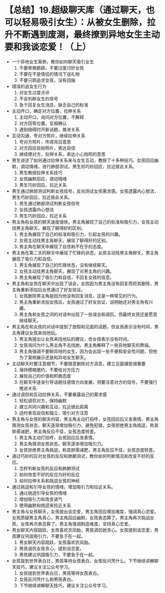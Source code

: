 # 【总结】19.超级聊天库（通过聊天，也可以轻易吸引女生）：从被女生删除，拉升不断遇到废测，最终撩到异地女生主动要和我谈恋爱！（上）

-   一个异地女生案例，教你如何聊天吸引女生
    1.  不要卑微跪舔，不要过度讨好女孩
    2.  不要在不是情侣的情况下送礼物
    3.  不要只顾追求女孩，没有回报
-   错误的追女生行为
    1.  对女生过度点评
    2.  不会判断女生的信号
    3.  急于回复女生消息，缺乏自己的标准
-   主动开口，确定对方位置，拉伸关系
    1.  主动开口，询问对方位置，不解释
    2.  对方回答位置，互相确认
    3.  遇到阻碍时开新话题，推进关系
-   互动沟通，夸对方照片，继续拉伸关系
    1.  夸对方照片，传递背后意思
    2.  对方回应自拍照片，表达自信
    3.  继续撩对方，拉伸关系，表达小心拍照的意思
-   男生讲述了如何通过拉伸关系来与女生互动，教授了十多种技巧。女孩回应幽默，调动情绪，进行肺部测试。男生则巧妙回应，拉近彼此关系。
    1.  男生教授拉伸关系技巧
    2.  女孩幽默回应，调动情绪
    3.  男生巧妙回应，拉近关系
-   男生通过肺部测试判断女孩信号，反向测试女孩需求感。女孩透露内心想法，男生巧妙回应，拉近彼此关系。
    1.  男生通过肺部测试判断女孩信号
    2.  女孩透露内心想法
    3.  男生巧妙回应，拉近关系
-   男主角和女孩的聊天速度很快，男主角展现了自己的标准和吸引力，女孩主动找男主角聊天，展现了聊得好的区别。
    1.  男主角展现了自己的标准和吸引力，引起女孩的兴趣。
    2.  女孩主动找男主角聊天，展现了聊得好的区别。
    3.  男主角在聊天中展现了自信和不在乎的态度。
-   男主角在第二天的聊天中展现了忙碌的状态，女孩主动找男主角聊天，男主角展现了吸引力和自信。
    1.  男主角展现了自己的忙碌状态，没有继续聊天。
    2.  女孩主动找男主角聊天，展现了对男主角的兴趣。
    3.  男主角展现了吸引力和自信，不回复女孩的信息。
-   男主角和女孩在聊天中出现了误会，女孩因为男主角没有回复而将其删除，男主角重新添加后女孩通过了好友验证。
    1.  女孩删除男主角是因为他没有回复消息，这是一种常见的行为。
    2.  男主角重新添加女孩后，女孩通过了好友验证，说明她还对男主角有兴趣。
    3.  男主角和女孩之间的对话中出现了一些误会和调侃，但最终女孩还是愿意继续聊天。
-   男主角在和女孩的对话中提到了放假和见面的话题，但女孩表示没有时间，男主角建议女孩来找他玩。
    1.  男主角提出让女孩来找他玩的建议，但女孩表示没有时间。
    2.  女孩询问为什么男主角不去找她，男主角解释了一些异地聊天的弊端。
    3.  男主角强调不要聊异地的女生，因为会出现一些不便和安全性问题，但他为了案例展示还是和异地女生聊天。
-   主动聊天时要注意细节，不要随意删除对方消息，建立见面铺垫很重要
    1.  保持模糊邀约，不要给对方压力
    2.  展现自己的价值和积极态度
    3.  在聊天中逐渐引导话题往感情方向发展，但要注意对方的信号，不要强行推进关系
-   通过调侃和互动拉伸关系，不要暴露自己的需求感
    1.  轻松调侃对方，保持幽默
    2.  建立共同兴趣和互动，拉近彼此距离
    3.  适时表现自信和独立，吸引对方注意
-   男主角与女孩的聊天内容，男主角主动打招呼，女孩回应后又发表情，男主角猜测女孩状态，聊天逐渐增加吸引力，避免犯错，女孩拒绝男主角挑逗，称其胖需减肥，男主角反应不佳，女孩态度转差。
    1.  男主角主动打招呼，女孩回应后发表情。
    2.  男主角猜测女孩状态，聊天逐渐增加吸引力。
    3.  女孩拒绝男主角挑逗，称其胖需减肥，男主角反应不佳，女孩态度转差。
-   通过巧妙的应对女孩的反应和肺腑测试，教你如何判断情况和改变不好的反应。
    1.  怎样判断女孩的反应和肺腑测试
    2.  如何改变不好的反应为好的反应
    3.  如何拉伸关系和挑逗女孩的神经
-   通过挑逗和引导女孩的情绪，增加吸引力和拉近关系。
    1.  通过挑逗引导女孩的情绪
    2.  增加吸引力和改变语气
    3.  使用幽默和挑逗来拉近关系
-   男主角与女孩聊天，女孩提出谈恋爱，男主角回应增加难度，强调真心恋爱。女孩质疑男主角真心，男主角回应幽默，女孩表态算了。男主角再次挑战女孩，女孩再次表态算了。男主角强调制造难度，坚持真心恋爱。
-   男女聊天内容跳跃，女孩喜欢农凤胎，男孩调侃她贪心。女孩提到谈恋爱，男孩建议巩固吸引力，不要急于在一起。
    1.  男女聊天内容跳跃，女孩喜欢农凤胎。
    2.  男孩调侃女孩贪心，提到谈恋爱。
    3.  男孩建议巩固吸引力，不要急于在一起。
-   女孩提到世界表白日，男孩等待女孩表白，女孩反问凭什么。下节继续讲解聊天技巧，建议关注公众号学习。
    1.  女孩提到世界表白日，男孩等待女孩表白。
    2.  女孩反问凭什么和男孩表白。
    3.  下节继续讲解聊天技巧，建议关注公众号学习。
